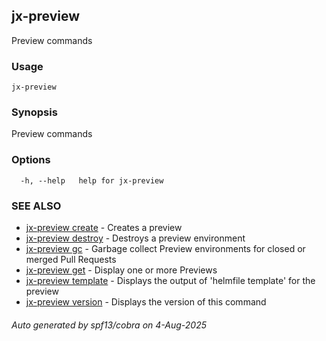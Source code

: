 ## jx-preview

Preview commands

### Usage

```
jx-preview
```

### Synopsis

Preview commands

### Options

```
  -h, --help   help for jx-preview
```

### SEE ALSO

* [jx-preview create](jx-preview_create.md)	 - Creates a preview
* [jx-preview destroy](jx-preview_destroy.md)	 - Destroys a preview environment
* [jx-preview gc](jx-preview_gc.md)	 - Garbage collect Preview environments for closed or merged Pull Requests
* [jx-preview get](jx-preview_get.md)	 - Display one or more Previews
* [jx-preview template](jx-preview_template.md)	 - Displays the output of 'helmfile template' for the preview
* [jx-preview version](jx-preview_version.md)	 - Displays the version of this command

###### Auto generated by spf13/cobra on 4-Aug-2025
